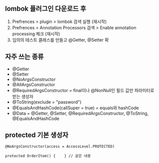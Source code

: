 ## lombok 플러그인 다운로드 후 
1. Prefrences > plugin > lombok 검색 실행 (재시작)
2. Prefrences > Annotation Processors 검색 > Enable annotation processing 체크 (재시작)
3. 임의의 테스트 클래스를 만들고 @Getter, @Setter 확


## 자주 쓰는 종류
- @Getter
- @Setter
- @NoArgsConstructor
- @AllArgsConstructor
- @RequiredArgsConstructor = final이나 @NonNull인 필드 값만 파라미터로 받는 생성자
- @ToString(exclude = "password")
- @EqualsAndHashCode(callSuper = true) =  equals와 hashCode
- @Data = @Getter, @Setter, @RequiredArgsConstructor, @ToString, @EqualsAndHashCode


## protected 기본 생성자
```
@NoArgsConstructor(access = AccessLevel.PROTECTED)

protected OrderItem() {    } // 같은 내용 
```
